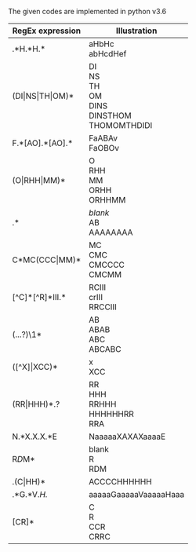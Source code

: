 The given codes are implemented in python v3.6

| RegEx expression| Illustration |
| ------------- | ------------- |
.*H.\*H.\*  | aHbHc <br> abHcdHef
(DI\|NS\|TH\|OM)*  | DI <br> NS <br> TH <br> OM <br> DINS <br> DINSTHOM <br> THOMOMTHDIDI
F.\*[AO].\*[AO].* | FaABAv <br> FaOBOv
(O\|RHH\|MM)* | O <br> RHH <br> MM <br> ORHH <br> ORHHMM
.* | *blank* <br> AB <br> AAAAAAAA
C\*MC(CCC\|MM)\* | MC <br> CMC <br> CMCCCC <br> CMCMM
[^C]\*[^R]\*III.* | RCIII <br> crIII <br> RRCCIII
(...?)\1* | AB <br> ABAB <br> ABC <br> ABCABC
([^X]\|XCC)* | x <br> XCC 
(RR\|HHH)*.? | RR <br> HHH <br> RRHHH <br> HHHHHHRR <br> RRA
N.*X.X.X.*E | NaaaaaXAXAXaaaaE
R*D*M* | blank <br> R <br> RDM
.(C\|HH)* | ACCCCHHHHHH
.*G.*V.*H.* | aaaaaGaaaaaVaaaaaHaaa
[CR]* | C <br> R <br> CCR <br> CRRC
